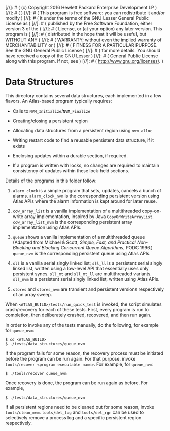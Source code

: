 [//]: # ( (c) Copyright 2016 Hewlett Packard Enterprise Development LP         )
[//]: # (                                                                      )
[//]: # ( This program is free software: you can redistribute it and/or modify )
[//]: # ( it under the terms of the GNU Lesser General Public License as       )
[//]: # ( published by the Free Software Foundation, either version 3 of the   )
[//]: # ( License, or (at your option) any later version. This program is      )
[//]: # ( distributed in the hope that it will be useful, but WITHOUT ANY      )
[//]: # ( WARRANTY; without even the implied warranty of MERCHANTABILITY or    )
[//]: # ( FITNESS FOR A PARTICULAR PURPOSE. See the GNU General Public License )
[//]: # ( for more details. You should have received a copy of the GNU Lesser  )
[//]: # ( General Public License along with this program. If not, see          )
[//]: # ( <http://www.gnu.org/licenses/>.                                      )

# Data Structures

This directory contains several data structures, each implemented in a
few flavors. An Atlas-based program typically requires:

- Calls to `NVM_Initialize`/`NVM_Finalize`

- Creating/closing a persistent region

- Allocating data structures from a persistent region using `nvm_alloc`

- Writing restart code to find a reusable persistent data structure,
if it exists

- Enclosing updates within a durable section, if required.

- If a program is written with locks, no changes are required to
maintain consistency of updates within these lock-held sections.

Details of the programs in this folder follow:

1. `alarm_clock` is a simple program that sets, updates, cancels a bunch of
alarms. `alarm_clock_nvm` is the corresponding persistent version using
Atlas APIs where the alarm information is kept around for later reuse.

1. `cow_array_list` is a vanilla implementation of a multithreaded
copy-on-write array implementation, inspired by Java
`CopyOnWriteArrayList`. `cow_array_list_nvm` is the corresponding
persistent array implementation using Atlas APIs.

1. `queue` shows a vanilla implementation of a multithreaded queue
(Adapted from Michael & Scott, _Simple, Fast, and Practical
Non-Blocking and Blocking Concurrent Queue Algorithms_, PODC 1996.)
`queue_nvm` is the corresponding persistent queue using Atlas APIs.

1. `sll` is a vanilla serial singly linked list; `sll_ll` is a persistent
serial singly linked list, written using a low-level API that
essentially uses only persistent syncs. `sll_mt` and `sll_mt_ll` are
multithreaded variants. `sll_nvm` is a persistent serial singly linked
list, written using Atlas APIs.

1. `stores` and `stores_nvm` are transient and persistent versions
respectively of an array sweep.

When `<ATLAS_BUILD>/tests/run_quick_test` is invoked, the script
simulates crash/recovery for each of these tests. First, every program
is run to completion, then deliberately crashed, recovered, and then
run again.

In order to invoke any of the tests manually, do the following, for
example for `queue_nvm`:

    $ cd <ATLAS_BUILD>
    $ ./tests/data_structures/queue_nvm

If the program fails for some reason, the recovery process must be
initiated before the program can be run again. For that purpose,
invoke `tools/recover <program executable name>`. For example, for
`queue_nvm`:

    $ ./tools/recover queue_nvm

Once recovery is done, the program can be run again as before. For
example,

    $ ./tests/data_structures/queue_nvm

If all persistent regions need to be cleaned out for some reason,
invoke `tools/clean_mem`. `tools/del_log` and `tools/del_rgn` can be
used to selectively remove a process log and a specific persistent
region respectively.
